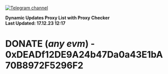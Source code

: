 [![Telegram channel](https://img.shields.io/endpoint?url=https://runkit.io/damiankrawczyk/telegram-badge/branches/master?url=https://t.me/n4z4v0d)](https://t.me/n4z4v0d) 

**Dynamic Updates Proxy List with Proxy Checker**  
**Last Updated: 17.12.23 12:17**

# DONATE (_any evm_) - 0xDEADf12DE9A24b47Da0a43E1bA70B8972F5296F2
